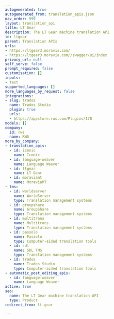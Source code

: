```yaml
---
autogenerated: true
autogenerated_from: translation_apis.json
nav_order: 999
layout: translation_api
title: LT Gear
description: The LT Gear machine translation API
id: ltgear
parent: Translation APIs
urls:
- https://ltgear3.moravia.com/
- https://ltgear3.moravia.com//swagger/ui/index
privacy_url: null
self_serve: false
prompt_required: false
customisation: []
inputs:
- text
supported_languages: []
more_languages_by_request: false
integrations:
- slug: trados
  name: Trados Studio
  plugin: true
  urls:
  - https://appstore.rws.com/Plugins/178
models: []
company:
  id: rws
  name: RWS
more_by_company:
- translation_apis:
  - id: iconic
    name: Iconic
  - id: language-weaver
    name: Language Weaver
  - id: ltgear
    name: LT Gear
  - id: moraviamt
    name: MoraviaMT
- tms:
  - id: worldserver
    name: WorldServer
    type: Translation management systems
  - id: groupshare
    name: GroupShare
    type: Translation management systems
  - id: multitrans
    name: Multitrans
    type: Translation management systems
  - id: passolo
    name: Passolo
    type: Computer-aided translation tools
  - id: sdl
    name: SDL TMS
    type: Translation management systems
  - id: trados
    name: Trados Studio
    type: Computer-aided translation tools
- automatic_post_editing_apis:
  - id: language-weaver
    name: Language Weaver
active: true
seo:
  name: The LT Gear machine translation API
  type: Product
redirect_from: lt-gear

---
```


